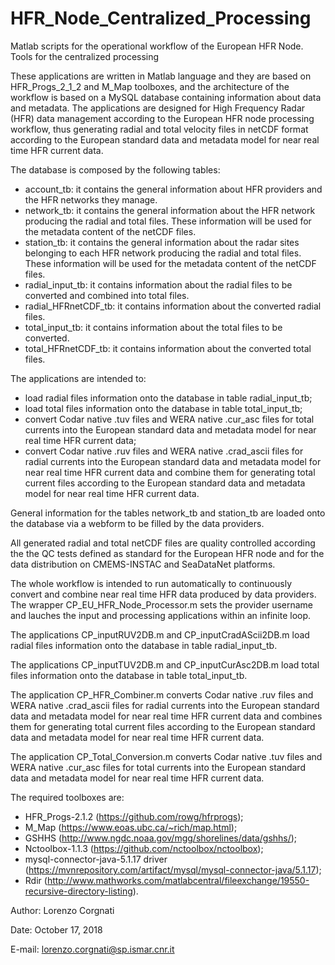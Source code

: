 # HFR_Node_Centralized_Processing
Matlab scripts for the operational workflow of the European HFR Node. Tools for the centralized processing

These applications are written in Matlab language and they are based on HFR_Progs_2_1_2 and M_Map toolboxes, and the architecture of the workflow is based on a MySQL database containing information about data and metadata. The applications are designed for High Frequency Radar (HFR) data management according to the European HFR node processing workflow, thus generating radial and total velocity files in netCDF format according to the European standard data and metadata model for near real time HFR current data.

The database is composed by the following tables:
- account_tb: it contains the general information about HFR providers and the HFR networks they manage.
- network_tb: it contains the general information about the HFR network producing the radial and total files. These information will be used for the metadata content of the netCDF files.
- station_tb: it contains the general information about the radar sites belonging to each HFR network producing the radial and total files. These information will be used for the metadata content of the netCDF files.
- radial_input_tb: it contains information about the radial files to be converted and combined into total files.
- radial_HFRnetCDF_tb: it contains information about the converted radial files.
- total_input_tb: it contains information about the total files to be converted.
- total_HFRnetCDF_tb: it contains information about the converted total files.

The applications are intended to:
- load radial files information onto the database in table radial_input_tb;
- load total files information onto the database in table total_input_tb;
- convert Codar native .tuv files and WERA native .cur_asc files for total currents into the European standard data and metadata model for near real time HFR current data;
- convert Codar native .ruv files and WERA native .crad_ascii files for radial currents into the European standard data and metadata model for near real time HFR current data and combine them for generating total current files according to the European standard data and metadata model for near real time HFR current data.

General information for the tables network_tb and station_tb are loaded onto the database via a webform to be filled by the data providers.

All generated radial and total netCDF files are quality controlled according the the QC tests defined as standard for the European HFR node and for the data distribution on CMEMS-INSTAC and SeaDataNet platforms.

The whole workflow is intended to run automatically to continuously convert and combine near real time HFR data produced by data providers. The wrapper CP_EU_HFR_Node_Processor.m sets the provider username and lauches the input and processing applications within an infinite loop.

The applications CP_inputRUV2DB.m and CP_inputCradAScii2DB.m load radial files information onto the database in table radial_input_tb.

The applications CP_inputTUV2DB.m and CP_inputCurAsc2DB.m load total files information onto the database in table total_input_tb.

The application CP_HFR_Combiner.m converts Codar native .ruv files and WERA native .crad_ascii files for radial currents into the European standard data and metadata model for near real time HFR current data and combines them for generating total current files according to the European standard data and metadata model for near real time HFR current data.

The application CP_Total_Conversion.m converts Codar native .tuv files and WERA native .cur_asc files for total currents into the European standard data and metadata model for near real time HFR current data.


The required toolboxes are:
- HFR_Progs-2.1.2 (https://github.com/rowg/hfrprogs); 
- M_Map (https://www.eoas.ubc.ca/~rich/map.html); 
- GSHHS (http://www.ngdc.noaa.gov/mgg/shorelines/data/gshhs/); 
- Nctoolbox-1.1.3 (https://github.com/nctoolbox/nctoolbox); 
- mysql-connector-java-5.1.17 driver (https://mvnrepository.com/artifact/mysql/mysql-connector-java/5.1.17); 
- Rdir (http://www.mathworks.com/matlabcentral/fileexchange/19550-recursive-directory-listing).


Author: Lorenzo Corgnati

Date: October 17, 2018

E-mail: lorenzo.corgnati@sp.ismar.cnr.it
